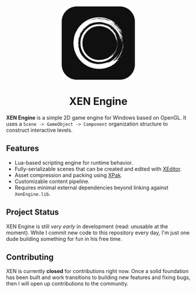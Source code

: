 <p align="center">
    <img src="logo.png" width="200" />
</p>
<h1 align="center">XEN Engine</h1>

**XEN Engine** is a simple 2D game engine for Windows based on OpenGL. It uses a
`Scene -> GameObject -> Component`
organization structure to construct interactive levels.

## Features

- Lua-based scripting engine for runtime behavior.
- Fully-serializable scenes that can be created and edited with [XEditor](Tools/XEditor/README.md).
- Asset compression and packing using [XPak](Tools/XPak/README.md).
- Customizable content pipeline.
- Requires minimal external dependencies beyond linking against `XenEngine.lib`.

## Project Status

XEN Engine is still *very early* in development (read: unusable at the moment). While I commit new
code
to this repository every day, I'm just one dude building something for fun in his free time.

## Contributing

XEN is currently **closed** for contributions right now. Once a solid foundation has been built and
work transitions
to building new features and fixing bugs, then I will open up contributions to the community.